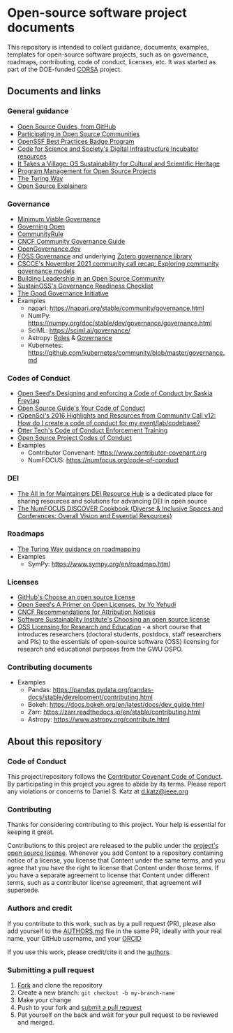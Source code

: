 # Open-source software project documents
This repository is intended to collect guidance, documents, examples, templates for open-source software projects, such as on governance, roadmaps, contributing, code of conduct, licenses, etc. It was started as part of the DOE-funded [CORSA](https://corsa.center) project.

## Documents and links

### General guidance

* [Open Source Guides, from GitHub](https://opensource.guide)
* [Participating in Open Source Communities](https://www.linuxfoundation.org/resources/open-source-guides/participating-in-open-source-communities)
* [OpenSSF Best Practices Badge Program](https://www.bestpractices.dev/en)
* [Code for Science and Society's Digital Infrastructure Incubator resources](https://www.codeforsociety.org/incubator/resources/dii-resource)
* [It Takes a Village: OS Sustainability for Cultural and Scientific Heritage](https://itav.lyrasis.org)
* [Program Management for Open Source Projects](https://pragprog.com/titles/bcosp/program-management-for-open-source-projects/)
* [The Turing Way](https://book.the-turing-way.org/index.html)
* [Open Source Explainers](https://ospo.library.jhu.edu/learn-grow/ospo-explainers/)

### Governance

* [Minimum Viable Governance](https://github.com/github/MVG)
* [Governing Open](https://governingopen.com)
* [CommunityRule](https://communityrule.info/)
* [CNCF Community Governance Guide](https://contribute.cncf.io/maintainers/governance/)
* [OpenGovernance.dev](https://github.com/opengovernance/opengovernance.dev)
* [FOSS Governance](https://fossgovernance.org/) and underlying [Zotero governance library](https://www.zotero.org/groups/2310183/foss_governance/library)
* [CSCCE's November 2021 community call recap: Exploring community governance models](https://www.cscce.org/2021/11/19/novembers-community-call-recap-exploring-community-governance-models/)
* [Building Leadership in an Open Source Community](https://www.linuxfoundation.org/resources/open-source-guides/building-leadership-in-an-open-source-community)
* [SustainOSS's Governance Readiness Checklist](https://sustainers.github.io/governance-readiness/)
* [The Good Governance Initiative](https://ospo-alliance.org/ggi/introduction/)
* Examples
  * napari: https://napari.org/stable/community/governance.html
  * NumPy: https://numpy.org/doc/stable/dev/governance/governance.html
  * SciML: https://sciml.ai/governance/
  * Astropy: [Roles](https://www.astropy.org/team.html) & [Governance](https://github.com/astropy/astropy-APEs/blob/main/APE0.rst#the-coordination-committee)
  * Kubernetes: https://github.com/kubernetes/community/blob/master/governance.md

### Codes of Conduct 

* [Open Seed's Designing and enforcing a Code of Conduct by Saskia Freytag](https://docs.google.com/presentation/d/1E0HBEzzuO3VjNLwM3ThWLJ27R6h359j0DO4jwfcFkCw/edit)
* [Open Source Guide's Your Code of Conduct](https://opensource.guide/code-of-conduct/)
* [rOpenSci's 2016 Highlights and Resources from Community Call v12: How do I create a code of conduct for my event/lab/codebase?](https://ropensci.org/blog/2016/12/21/commcallv12-review-coc/)
* [Otter Tech's Code of Conduct Enforcement Training](https://otter.technology/code-of-conduct-training/)
* [Open Source Project Codes of Conduct](https://opensourceconduct.com/)
* Examples
  * Contributor Convenant: https://www.contributor-covenant.org
  * NumFOCUS: https://numfocus.org/code-of-conduct

### DEI

* [The All In for Maintainers DEI Resource Hub](https://allinopensource.org/maintainers/DEI-resources/)  is a dedicated place for sharing resources and solutions for advancing DEI in open source
* [The NumFOCUS DISCOVER Cookbook (Diverse & Inclusive Spaces and Conferences: Overall Vision and Essential Resources)](https://discover-cookbook.numfocus.org/intro.html)

### Roadmaps

* [The Turing Way guidance on roadmapping](https://the-turing-way.netlify.app/project-design/project-repo/project-repo-roadmapping.html)
* Examples
  * SymPy: https://www.sympy.org/en/roadmap.html
 
### Licenses

* [GitHub's Choose an open source license](https://choosealicense.com)
* [Open Seed's A Primer on Open Licenses, by Yo Yehudi](https://docs.google.com/presentation/d/e/2PACX-1vQsH4kNQ838uk6mHw8w6YuR8hgg4JXZ10lkNdaVC05zfMEZpU1xDRyT_B6A3s9rqirP2RhAndi-G6dd/pub)
* [CNCF Recommendations for Attribution Notices](https://github.com/cncf/foundation/blob/main/recommendations-for-attribution.md)
* [Softwqre Sustainablity Institute's Choosing an open source license](https://www.software.ac.uk/guide/choosing-open-source-licence)
* [OSS Licensing for Research and Education](https://gw-ospo.github.io/oss-licensing/intro.html) - a short course that introduces researchers (doctoral students, postdocs, staff researchers and PIs) to the essentials of open-source software (OSS) licensing for research and educational purposes from the GWU OSPO.

### Contributing documents

* Examples
  * Pandas: https://pandas.pydata.org/pandas-docs/stable/development/contributing.html
  * Bokeh: https://docs.bokeh.org/en/latest/docs/dev_guide.html
  * Zarr: https://zarr.readthedocs.io/en/stable/contributing.html
  * Astropy: https://www.astropy.org/contribute.html

## About this repository

### Code of Conduct
This project/repository follows the [Contributor Covenant Code of Conduct](https://www.contributor-covenant.org/version/2/1/code_of_conduct/). By participating in this project you agree to abide by its terms. Please report any violations or concerns to Daniel S. Katz at d.katz@ieee.org

### Contributing

Thanks for considering contributing to this project. Your help is essential for keeping it great.

Contributions to this project are released to the public under the [project's open source license](LICENSE). Whenever you add Content to a repository containing notice of a license, you license that Content under the same terms, and you agree that you have the right to license that Content under those terms. If you have a separate agreement to license that Content under different terms, such as a contributor license agreement, that agreement will supersede.

### Authors and credit

If you contribute to this work, such as by a pull request (PR), please also add yourself to the [AUTHORS.md](./AUTHORS.md) file in the same PR, ideally with your real name, your GitHub username, and your [ORCID](https://orcid.org)

If you use this work, please credit/cite it and the [authors](./AUTHORS.md).

### Submitting a pull request

1. [Fork](https://github.com/corsa-center/oss-documents/fork) and clone the repository
2. Create a new branch: `git checkout -b my-branch-name`
3. Make your change
4. Push to your fork and [submit a pull request](https://github.com/corsa-center/oss-documents/compare)
5. Pat yourself on the back and wait for your pull request to be reviewed and merged.


